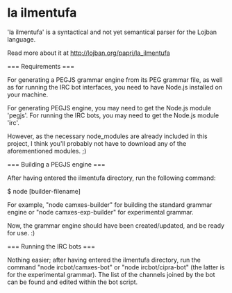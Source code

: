 la ilmentufa
=========

'la ilmentufa' is a syntactical and not yet semantical parser for the Lojban language.

Read more about it at http://lojban.org/papri/la_ilmentufa


=== Requirements ===

For generating a PEGJS grammar engine from its PEG grammar file, as well as for running the IRC bot interfaces, you need to have Node.js installed on your machine.

For generating PEGJS engine, you may need to get the Node.js module 'pegjs'.
For running the IRC bots, you may need to get the Node.js module 'irc'.

However, as the necessary node_modules are already included in this project, I think you'll probably not have to download any of the aforementioned modules. ;)


=== Building a PEGJS engine ===

After having entered the ilmentufa directory, run the following command:

$ node [builder-filename]

For example, "node camxes-builder" for building the standard grammar engine or "node camxes-exp-builder" for experimental grammar.

Now, the grammar engine should have been created/updated, and be ready for use. :)


=== Running the IRC bots ===

Nothing easier; after having entered the ilmentufa directory, run the command "node ircbot/camxes-bot" or "node ircbot/cipra-bot" (the latter is for the experimental grammar).
The list of the channels joined by the bot can be found and edited within the bot script.
